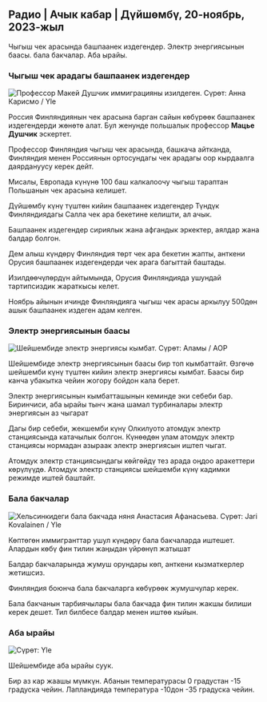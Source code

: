 ## Радио \| Ачык кабар \| Дүйшөмбү, 20-ноябрь, 2023-жыл

Чыгыш чек арасында башпаанек издегендер. Электр энергиясынын баасы. бала бакчалар. Аба ырайы.

### Чыгыш чек арадагы башпаанек издегендер

![Профессор Макей Душчик иммиграцияны изилдеген. Сүрөт: Анна Карисмо / Yle](https://images.cdn.yle.fi/image/upload/c_crop,h_2268,w_4028,x_0,y_0/ar_1.77777777777777,c_fill,g_faces,h_67010,h_67010/d.q_auto:eco/f_auto/fl_lossy/v1700423531/39-1203119655a67178e33b)

Россия Финляндиянын чек арасына барган сайын көбүрөөк башпаанек издегендерди жөнөтө алат. Бул женунде польшалык профессор **Мацье Душчик** эскертет.

Профессор Финляндия чыгыш чек арасында, башкача айтканда, Финляндия менен Россиянын ортосундагы чек арадагы оор кырдаалга даярдануусу керек дейт.

Мисалы, Европада күнүнө 100 баш калкалоочу чыгыш тараптан Польшанын чек арасына келишет.

Дүйшөмбү күнү түштөн кийин башпаанек издегендер Түндүк Финляндиядагы Салла чек ара бекетине келишти, ал ачык.

Башпаанек издегендер сириялык жана афгандык эркектер, аялдар жана балдар болгон.

Дем алыш күндөрү Финляндия төрт чек ара бекетин жапты, анткени Орусия башпаанек издегендерди чек арага багыттай баштады.

Изилдөөчүлөрдүн айтымында, Орусия Финляндияда ушундай тартипсиздик жараткысы келет.

Ноябрь айынын ичинде Финляндияга чыгыш чек арасы аркылуу 500дөн ашык башпаанек издеген адам келген.

### Электр энергиясынын баасы

![Шейшембиде электр энергиясы кымбат. Сүрөт: Аламы / AOP](https://images.cdn.yle.fi/image/upload/c_crop,h_3375,w_6000,x_0,y_467/ar_1.77777777777777,c_fill,g_faces,h_6705/pr_au,:eco/f_auto/fl_lossy/v1691842960/39-106121063c8f48238bcf)

Шейшембиде электр энергиясынын баасы бир топ кымбаттайт. Өзгөчө шейшемби күнү түштөн кийин электр энергиясы кымбат. Баасы бир канча убакытка чейин жогору бойдон кала берет.

Электр энергиясынын кымбатташынын кеминде эки себеби бар. Биринчиси, аба ырайы тынч жана шамал турбиналары электр энергиясын аз чыгарат

Дагы бир себеби, жекшемби күнү Олкилуото атомдук электр станциясында катачылык болгон. Күнөөдөн улам атомдук электр станциясы нормадан азыраак электр энергиясын иштеп чыгат.

Атомдук электр станциясындагы көйгөйдү тез арада оңдоо аракеттери көрүлүүдө. Атомдук электр станциясы шейшемби күнү кадимки режимде иштей баштайт.

### Бала бакчалар

![Хельсинкидеги бала бакчада няня Анастасия Афанасьева. Сүрөт: Jari Kovalainen / Yle](https://images.cdn.yle.fi/image/upload/c_crop,h_3375,w_6000,x_0,y_134/ar_1.777777777777777,c_fill,g_faces,w_06/h_02q_auto:eco/f_auto/fl_lossy/v1700133967/39-12015336555f596ca4eb)

Көптөгөн иммигранттар ушул күндөрү бала бакчаларда иштешет. Алардын көбү фин тилин жаңыдан үйрөнүп жатышат

Балдар бакчаларында жумуш орундары көп, анткени кызматкерлер жетишсиз.

Финляндия боюнча бала бакчаларга көбүрөөк жумушчулар керек.

Бала бакчанын тарбиячылары бала бакчада фин тилин жакшы билиши керек дешет. Тил билбесе балдар менен иштөө кыйын.

### Аба ырайы

![ Сүрөт: Yle](https://images.cdn.yle.fi/image/upload/c_crop,h_1080,w_1919,x_0,y_0/ar_1.777777777777777,c_fill,g_faces,h_675,w_1200/d_prq.au:eco/f_auto/fl_lossy/v1700492173/39-1203681655b7364e6c83)

Шейшембиде аба ырайы суук.

Бир аз кар жаашы мүмкүн. Абанын температурасы 0 градустан -15 градуска чейин. Лапландияда температура -10дон -35 градуска чейин.